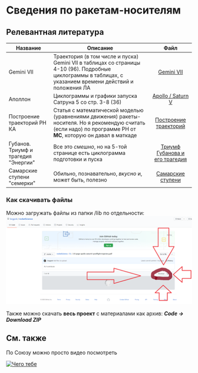# Сведения по ракетам-носителям

## Релевантная литература

Название | Описание | Файл
---|---|:---:
Gemini VII | Траектория (в том числе и пуска) Gemini VII в таблицах со страницы 4-10 (96).   Подробные циклограммы в таблицах, с указанием времени действий и положения ЛА | [Gemini VII](lib/4-15-page-Gemini-Program-Mission-Report-Gemini-Viii.pdf)
Аполлон | Циклограммы и графики запуска Сатруна 5 со стр. 3-8 (36) | [Apollo / Saturn V](lib/3-8-page-apollo-saturnV-postflight-trajectory.pdf)
Построение траекторий РН КА | Статья с математической моделью (уравнениями движения) ракеты-носителя.   Но я рекомендую считать (если надо) по программе РН от **МС**, которую он давал в маткаде |[Построение траекторий](lib/LV_trajectories.pdf)
Губанов. Триумф и трагедия "Энергии" | Все это *смешно*, но на 5-той странице есть циклограмма подготовки и пуска | [Триумф Губанова и его трагедия](lib/gubanov_cyclogram.pdf)
Самарские ступени "семерки" | Обильно, познавательно, *вкусно* и, может быть, полезно | [Самарские ступени](lib/samarskie_stupeni.pdf "А оно тебе надо?")

### Как скачивать файлы
Можно загружать файлы из папки /lib по отдельности:
![Вот так](pic/how2download.png)

Также можно скачать **весь проект** с материалами как архив:
***Code -> Download ZIP***

## См. также

По Союзу можно просто видео посмотреть

[![Чего тебе](https://img.youtube.com/vi/iUfyTPaD5gw/0.jpg)](https://www.youtube.com/watch?v=iUfyTPaD5gw "Колбаса в космосе")


